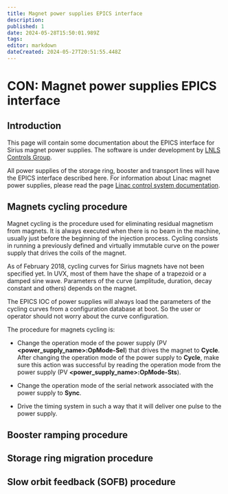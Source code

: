 ```yaml
---
title: Magnet power supplies EPICS interface
description: 
published: 1
date: 2024-05-28T15:50:01.989Z
tags: 
editor: markdown
dateCreated: 2024-05-27T20:51:55.448Z
---
```


# CON: Magnet power supplies EPICS interface

## Introduction

This page will contain some documentation about the EPICS interface for Sirius magnet power supplies. The software is under development by [LNLS Controls Group](/Machine/Groups/CON).

All power supplies of the storage ring, booster and transport lines will have the EPICS interface described here. For information about Linac magnet power supplies, please read the page [Linac control system documentation](/Machine/Groups/CON/linac_control_system).

## Magnets cycling procedure

Magnet cycling is the procedure used for eliminating residual magnetism from magnets. It is always executed when there is no beam in the machine, usually just before the beginning of the injection process. Cycling consists in running a previously defined and virtually immutable curve on the power supply that drives the coils of the magnet.

As of February 2018, cycling curves for Sirius magnets have not been specified yet. In UVX, most of them have the shape of a trapezoid or a damped sine wave. Parameters of the curve (amplitude, duration, decay constant and others) depends on the magnet.

The EPICS IOC of power supplies will always load the parameters of the cycling curves from a configuration database at boot. So the user or operator should not worry about the curve configuration.

The procedure for magnets cycling is:

* Change the operation mode of the power supply (PV **<power_supply_name>:OpMode-Sel**) that drives the magnet to **Cycle**. After changing the operation mode of the power supply to **Cycle**, make sure this action was successful by reading the operation mode from the power supply (PV **<power_supply_name>:OpMode-Sts**).

* Change the operation mode of the serial network associated with the power supply to **Sync**.

* Drive the timing system in such a way that it will deliver one pulse to the power supply.

## Booster ramping procedure

## Storage ring migration procedure

## Slow orbit feedback (SOFB) procedure
